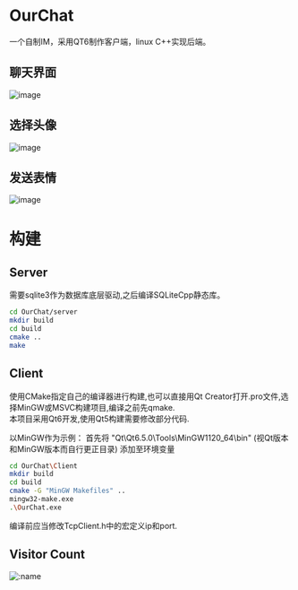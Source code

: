 # OurChat

一个自制IM，采用QT6制作客户端，linux C++实现后端。
## 聊天界面
![image ](https://user-images.githubusercontent.com/118870803/236397577-fdee476e-43dc-4639-bf26-985f23f71f5b.png)

## 选择头像
![image](https://user-images.githubusercontent.com/118870803/236397873-4704059a-e0c8-4c22-a3ef-4ed00495eaf9.png)
## 发送表情
![image](https://github.com/flyjay123/OurChat/assets/118870803/e85c9496-9a64-48c6-981e-4504b3e134a3)

# 构建
## Server
需要sqlite3作为数据库底层驱动,之后编译SQLiteCpp静态库。
```bash
cd OurChat/server
mkdir build
cd build
cmake ..
make
```

## Client
使用CMake指定自己的编译器进行构建,也可以直接用Qt Creator打开.pro文件,选择MinGW或MSVC构建项目,编译之前先qmake.
<br>本项目采用Qt6开发,使用Qt5构建需要修改部分代码.

以MinGW作为示例：
首先将 "Qt\Qt6.5.0\Tools\MinGW1120_64\bin" (视Qt版本和MinGW版本而自行更正目录) 添加至环境变量
```bash
cd OurChat\Client
mkdir build
cd build
cmake -G "MinGW Makefiles" ..
mingw32-make.exe
.\OurChat.exe
```

编译前应当修改TcpClient.h中的宏定义ip和port.

## Visitor Count

![:name](https://count.getloli.com/get/@flyjay123?theme=gelbooru)

